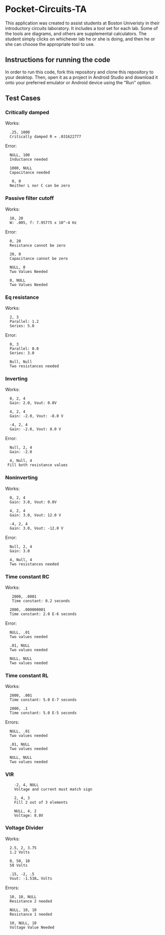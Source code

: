 # Pocket-Circuits-TA
  This application was created to assist students at Boston Univeristy in their introductory circuits laboratory. It includes a tool set  for each lab. Some of the tools are diagrams, and others are supplemental calculators. The student simply clicks on whichever lab he or
she is doing, and then he or she can choose the appropriate tool to use.

## Instructions for running the code
  In order to run this code, fork this repository and clone this repository to your desktop. Then, open it as a project in Android Studio
  and download it onto your preferred emulator or Android device using the "Run" option.
  
## Test Cases
### Critically damped 
  Works:
  ```
    .25, 1000
    Critically damped R = .031622777
  ```  
  Error:
  ```
    NULL, 100
    Inductance needed 
    
    1000, NULL
    Capacitance needed
    
     0, 0
    Neither L nor C can be zero 
  ```
    
### Passive filter cutoff 
  Works:
  ```
    10, 20
    W: .005, f: 7.95775 x 10^-4 Hz
  ```  
  Error:
  ```
    0, 20 
    Resistance cannot be zero 
    
    20, 0 
    Capacitance cannot be zero
    
    NULL, 0
    Two Values Needed 
    
    0, NULL
    Two Values Needed 
   ```
    
### Eq resistance 
  Works:
  ```
    2, 3 
    Parallel: 1.2
    Series: 5.0
  ```
    
  Error:
  ```
    0, 3
    Parallel: 0.0
    Series: 3.0
    
    Null, Null
    Two resistances needed
  ```

### Inverting 
  Works:
  ```
    0, 2, 4
    Gain: 2.0, Vout: 0.0V
    
    4, 2, 4
    Gain: -2.0, Vout: -8.0 V
    
    -4, 2, 4
    Gain: -2.0, Vout: 8.0 V
  ```
  Error:
  ```
    Null, 2, 4
    Gain: -2.0
    
    4, Null, 4 
   Fill both resistance values 
  ```
### Noninverting 
  Works:
  ```
    0, 2, 4
    Gain: 3.0, Vout: 0.0V
    
    4, 2, 4
    Gain: 3.0, Vout: 12.0 V
    
    -4, 2, 4
    Gain: 3.0, Vout: -12.0 V
 ```
  Error:
  ```
    Null, 2, 4
    Gain: 3.0
    
    4, Null, 4
    Two resistances needed
  ```
  
### Time constant RC
  Works:
  ```
     2000, .0001
     Time constant: 0.2 seconds
     
    2000, .000000001
    Time constant: 2.0 E-6 seconds
 ```   
  Error:
  ```
    NULL, .01
    Two values needed
    
    .01, NULL
    Two values needed
    
    NULL, NULL
    Two values needed
  ```

### Time constant RL 
  Works:
  ```
    2000, .001
    Time constant: 5.0 E-7 seconds
    
    2000, .1
    Time constant: 5.0 E-5 seconds
  ```  
  Errors:
  ```
    NULL, .01
    Two values needed
    
    .01, NULL
    Two values needed
    
    NULL, NULL
    Two values needed
```
### VIR 
```
    -2, 4, NULL
    Voltage and current must match sign
    
    2, 4, 3
    Fill 2 out of 3 elements
    
    NULL, 4, 2 
    Voltage: 8.0V
```

### Voltage Divider
  Works: 
  ```
    2.5, 2, 3.75
    1.2 Volts
    
    0, 50, 10
    50 Volts 
    
    .15, -2, .5
    Vout: -1.538… Volts 
 ```
  Errors:
  ```
    10, 10, NULL
    Resistance 2 needed 

    NULL, 10, 10
    Resistance 1 needed 

    10, NULL, 10
    Voltage Value Needed 
  ```
